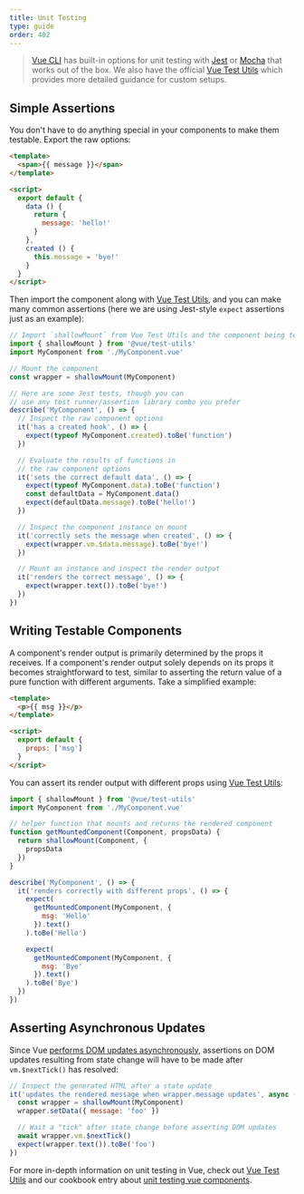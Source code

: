 ```yaml
---
title: Unit Testing
type: guide
order: 402
---
```


> [Vue CLI](https://cli.vuejs.org/) has built-in options for unit testing with [Jest](https://github.com/facebook/jest) or [Mocha](https://mochajs.org/) that works out of the box. We also have the official [Vue Test Utils](https://vue-test-utils.vuejs.org/) which provides more detailed guidance for custom setups.

## Simple Assertions

You don't have to do anything special in your components to make them testable. Export the raw options:

``` html
<template>
  <span>{{ message }}</span>
</template>

<script>
  export default {
    data () {
      return {
        message: 'hello!'
      }
    },
    created () {
      this.message = 'bye!'
    }
  }
</script>
```

Then import the component along with [Vue Test Utils](https://vue-test-utils.vuejs.org/), and you can make many common assertions (here we are using Jest-style `expect` assertions just as an example):

``` js
// Import `shallowMount` from Vue Test Utils and the component being tested
import { shallowMount } from '@vue/test-utils'
import MyComponent from './MyComponent.vue'

// Mount the component
const wrapper = shallowMount(MyComponent)

// Here are some Jest tests, though you can
// use any test runner/assertion library combo you prefer
describe('MyComponent', () => {
  // Inspect the raw component options
  it('has a created hook', () => {
    expect(typeof MyComponent.created).toBe('function')
  })

  // Evaluate the results of functions in
  // the raw component options
  it('sets the correct default data', () => {
    expect(typeof MyComponent.data).toBe('function')
    const defaultData = MyComponent.data()
    expect(defaultData.message).toBe('hello!')
  })

  // Inspect the component instance on mount
  it('correctly sets the message when created', () => {
    expect(wrapper.vm.$data.message).toBe('bye!')
  })

  // Mount an instance and inspect the render output
  it('renders the correct message', () => {
    expect(wrapper.text()).toBe('bye!')
  })
})
```

## Writing Testable Components

A component's render output is primarily determined by the props it receives. If a component's render output solely depends on its props it becomes straightforward to test, similar to asserting the return value of a pure function with different arguments. Take a simplified example:

``` html
<template>
  <p>{{ msg }}</p>
</template>

<script>
  export default {
    props: ['msg']
  }
</script>
```

You can assert its render output with different props using [Vue Test Utils](https://vue-test-utils.vuejs.org/):

``` js
import { shallowMount } from '@vue/test-utils'
import MyComponent from './MyComponent.vue'

// helper function that mounts and returns the rendered component
function getMountedComponent(Component, propsData) {
  return shallowMount(Component, {
    propsData
  })
}

describe('MyComponent', () => {
  it('renders correctly with different props', () => {
    expect(
      getMountedComponent(MyComponent, {
        msg: 'Hello'
      }).text()
    ).toBe('Hello')

    expect(
      getMountedComponent(MyComponent, {
        msg: 'Bye'
      }).text()
    ).toBe('Bye')
  })
})
```

## Asserting Asynchronous Updates

Since Vue [performs DOM updates asynchronously](reactivity.html#Async-Update-Queue), assertions on DOM updates resulting from state change will have to be made after `vm.$nextTick()` has resolved:

``` js
// Inspect the generated HTML after a state update
it('updates the rendered message when wrapper.message updates', async () => {
  const wrapper = shallowMount(MyComponent)
  wrapper.setData({ message: 'foo' })

  // Wait a "tick" after state change before asserting DOM updates
  await wrapper.vm.$nextTick()
  expect(wrapper.text()).toBe('foo')
})
```

For more in-depth information on unit testing in Vue, check out [Vue Test Utils](https://vue-test-utils.vuejs.org/) and our cookbook entry about [unit testing vue components](https://vuejs.org/v2/cookbook/unit-testing-vue-components.html).
